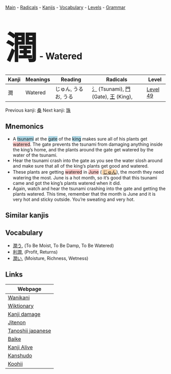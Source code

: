 <style> bigfont {font-size: 100px}</style>
[Main](../README.md) -
[Radicals](../radicals.md) -
[Kanjis](../kanjis.md) -
[Vocabulary](../vocabulary.md) -
[Levels](../levels.md) -
[Grammar](../grammar.md)
# <bigfont> 潤</bigfont> - Watered 

| Kanji | Meanings | Reading | Radicals | Level |
| --- | --- | --- | --- | --- |
| 潤 | Watered | じゅん, うるお, うる | [氵](../radicals/氵.md) (Tsunami), [門](../radicals/門.md) (Gate), [王](../radicals/王.md) (King),  | [Level 49](../levels/wk_level49.md) |

Previous kanji: [桑](桑.md) Next kanji: [珠](珠.md) 

## Mnemonics
 * A <span style="background-color:#ADD8E6"> tsunami</span> at the <span style="background-color:#ADD8E6"> gate</span> of the <span style="background-color:#ADD8E6"> king</span> makes sure all of his plants get <span style="background-color:#ffcccb"> watered</span>. The gate prevents the tsunami from damaging anything inside the king’s home, and the plants around the gate get watered by the water of the tsunami.
* Hear the tsunami crash into the gate as you see the water slosh around and make sure that all of the king’s plants get good and watered.
* These plants are getting <span style="background-color:#ffcccb"> watered</span> in <span style="background-color:#ffcccb"> June</span> (<span style="background-color:#fed8b1"> [じゅん](https://jisho.org/search/じゅん)</span>), the month they need watering the most. June is a hot month, so it’s good that this tsunami came and got the king’s plants watered when it did.
* Again, watch and hear the tsunami crashing into the gate and getting the plants watered. This time, remember that the month is June and it is very hot and sticky outside. You’re sweating and very hot.


## Similar kanjis
 


## Vocabulary
 * [潤う](../vocabulary/潤.md), (To Be Moist, To Be Damp, To Be Watered)
* [利潤](../vocabulary/潤.md), (Profit, Returns)
* [潤い](../vocabulary/潤.md), (Moisture, Richness, Wetness)



## Links 

| Webpage |
| --- |
| [Wanikani          ](https://www.wanikani.com/kanji/潤) |
| [Wiktionary        ](https://en.wiktionary.org/wiki/潤) |
| [Kanji damage      ](http://www.kanjidamage.com/kanji/search?utf8=✓&q=潤) |
| [Jitenon           ](https://jitenon.com/kanji/潤) |
| [Tanoshii japanese ](https://www.tanoshiijapanese.com/dictionary/kanji.cfm?k=潤) |
| [Baike             ](https://baike.baidu.com/item/潤) |
| [Kanji Alive       ](https://app.kanjialive.com/潤) |
| [Kanshudo          ](https://www.kanshudo.com/searchmn?q=潤) |
| [Koohii            ](https://kanji.koohii.com/study/kanji/潤) |
